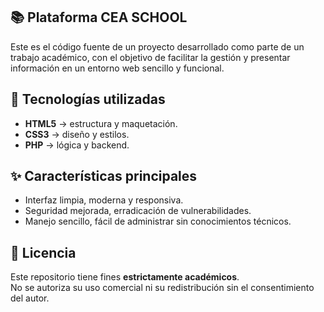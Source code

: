 ## 📚 Plataforma CEA SCHOOL

Este es el código fuente de un proyecto desarrollado como parte de un trabajo académico, con el objetivo de facilitar la gestión y presentar información en un entorno web sencillo y funcional.

## 🚀 Tecnologías utilizadas

- **HTML5** → estructura y maquetación.
- **CSS3** → diseño y estilos.
- **PHP** → lógica y backend.

## ✨ Características principales

- Interfaz limpia, moderna y responsiva.
- Seguridad mejorada, erradicación de vulnerabilidades.
- Manejo sencillo, fácil de administrar sin conocimientos técnicos.

## 📝 Licencia

Este repositorio tiene fines **estrictamente académicos**.  
No se autoriza su uso comercial ni su redistribución sin el consentimiento del autor.  
